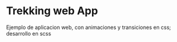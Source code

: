 # Trekking web App

Ejemplo de aplicacion web, con animaciones y transiciones en css; desarrollo en scss
